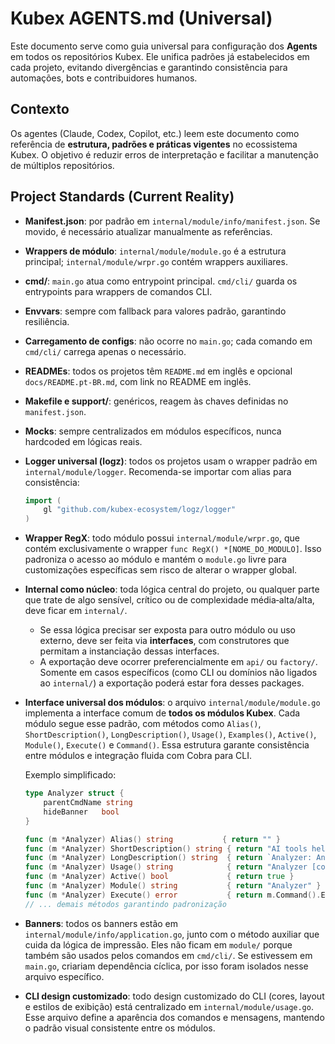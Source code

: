 # Kubex AGENTS.md (Universal)

Este documento serve como guia universal para configuração dos **Agents** em todos os repositórios Kubex. Ele unifica padrões já estabelecidos em cada projeto, evitando divergências e garantindo consistência para automações, bots e contribuidores humanos.

## Contexto

Os agentes (Claude, Codex, Copilot, etc.) leem este documento como referência de **estrutura, padrões e práticas vigentes** no ecossistema Kubex. O objetivo é reduzir erros de interpretação e facilitar a manutenção de múltiplos repositórios.

## Project Standards (Current Reality)

- **Manifest.json**: por padrão em `internal/module/info/manifest.json`. Se movido, é necessário atualizar manualmente as referências.
- **Wrappers de módulo**: `internal/module/module.go` é a estrutura principal; `internal/module/wrpr.go` contém wrappers auxiliares.
- **cmd/**: `main.go` atua como entrypoint principal. `cmd/cli/` guarda os entrypoints para wrappers de comandos CLI.
- **Envvars**: sempre com fallback para valores padrão, garantindo resiliência.
- **Carregamento de configs**: não ocorre no `main.go`; cada comando em `cmd/cli/` carrega apenas o necessário.
- **READMEs**: todos os projetos têm `README.md` em inglês e opcional `docs/README.pt-BR.md`, com link no README em inglês.
- **Makefile e support/**: genéricos, reagem às chaves definidas no `manifest.json`.
- **Mocks**: sempre centralizados em módulos específicos, nunca hardcoded em lógicas reais.
- **Logger universal (logz)**: todos os projetos usam o wrapper padrão em `internal/module/logger`. Recomenda-se importar com alias para consistência:

  ```go
  import (
      gl "github.com/kubex-ecosystem/logz/logger"
  )
  ```

- **Wrapper RegX**: todo módulo possui `internal/module/wrpr.go`, que contém exclusivamente o wrapper `func RegX() *[NOME_DO_MODULO]`. Isso padroniza o acesso ao módulo e mantém o `module.go` livre para customizações específicas sem risco de alterar o wrapper global.

- **Internal como núcleo**: toda lógica central do projeto, ou qualquer parte que trate de algo sensível, crítico ou de complexidade média‑alta/alta, deve ficar em `internal/`.
  - Se essa lógica precisar ser exposta para outro módulo ou uso externo, deve ser feita via **interfaces**, com construtores que permitam a instanciação dessas interfaces.
  - A exportação deve ocorrer preferencialmente em `api/` ou `factory/`. Somente em casos específicos (como CLI ou domínios não ligados ao `internal/`) a exportação poderá estar fora desses packages.

- **Interface universal dos módulos**: o arquivo `internal/module/module.go` implementa a interface comum de **todos os módulos Kubex**. Cada módulo segue esse padrão, com métodos como `Alias()`, `ShortDescription()`, `LongDescription()`, `Usage()`, `Examples()`, `Active()`, `Module()`, `Execute()` e `Command()`. Essa estrutura garante consistência entre módulos e integração fluida com Cobra para CLI.

  Exemplo simplificado:

  ```go
  type Analyzer struct {
      parentCmdName string
      hideBanner   bool
  }

  func (m *Analyzer) Alias() string           { return "" }
  func (m *Analyzer) ShortDescription() string { return "AI tools help in the editor, but they stop antes do PR, lacking governance." }
  func (m *Analyzer) LongDescription() string  { return `Analyzer: An AI-powered tool...` }
  func (m *Analyzer) Usage() string            { return "Analyzer [command] [args]" }
  func (m *Analyzer) Active() bool             { return true }
  func (m *Analyzer) Module() string           { return "Analyzer" }
  func (m *Analyzer) Execute() error           { return m.Command().Execute() }
  // ... demais métodos garantindo padronização
  ```

- **Banners**: todos os banners estão em `internal/module/info/application.go`, junto com o método auxiliar que cuida da lógica de impressão. Eles não ficam em `module/` porque também são usados pelos comandos em `cmd/cli/`. Se estivessem em `main.go`, criariam dependência cíclica, por isso foram isolados nesse arquivo específico.

- **CLI design customizado**: todo design customizado do CLI (cores, layout e estilos de exibição) está centralizado em `internal/module/usage.go`. Esse arquivo define a aparência dos comandos e mensagens, mantendo o padrão visual consistente entre os módulos.

